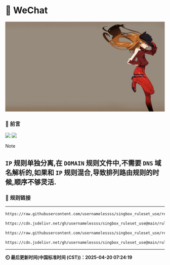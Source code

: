 
# 🧸 WeChat
![](https://raw.githubusercontent.com/usernamelessss/picture-bed/main/images/202504042256831.jpg)
### 📣 前言
![](https://shields.io/badge/-移除重复规则-ff69b4) ![](https://shields.io/badge/-IP&nbsp;规则单独存放不与&nbsp;DOMAIN&nbsp;等混合-green)
> [!NOTE]
**`IP` 规则单独分离,在 `DOMAIN` 规则文件中,不需要 `DNS` 域名解析的,如果和 `IP` 规则混合,导致排列路由规则的时候,顺序不够灵活.**
---

###  🔗 规则链接
---

```url
https://raw.githubusercontent.com/usernamelessss/singbox_ruleset_use/refs/heads/main/rule/WeChat/WeChat_No_IP.json
```

```url
https://cdn.jsdelivr.net/gh/usernamelessss/singbox_ruleset_use@main/rule/WeChat/WeChat_No_IP.json
```

```url
https://raw.githubusercontent.com/usernamelessss/singbox_ruleset_use/refs/heads/main/rule/WeChat/WeChat_No_IP.srs
```

```url
https://cdn.jsdelivr.net/gh/usernamelessss/singbox_ruleset_use@main/rule/WeChat/WeChat_No_IP.srs
```

---
**⏲️ 最后更新时间(中国标准时间 (CST))：2025-04-20 07:24:19**